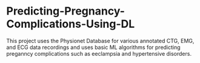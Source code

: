 # Predicting-Pregnancy-Complications-Using-DL
This project uses the Physionet Database for various annotated CTG, EMG, and ECG data recordings and uses basic ML algorithms for predicting preganncy complications such as eeclampsia and hypertensive disorders.

